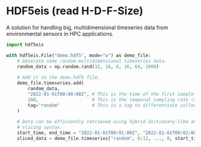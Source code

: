 # HDF5eis (read H-D-F-Size)
A solution for handling big, multidimensional timeseries data from environmental sensors in HPC applications.

```python
import hdf5eis

with hdf5eis.File("demo.hdf5", mode="w") as demo_file:
    # Generate some random multidimensional timeseries data.
    random_data = np.random.rand(32, 16, 8, 16, 64, 1000)
    
    # Add it to the demo.hdf5 file.
    demo_file.timeseries.add(
        random_data,
        "2022-01-01T00:00:00Z", # This is the time of the first sample.
        100,                    # This is the temporal sampling rate (samples per second).
        tag="random"            # This is a tag to differentiate collections of data.
    )
    
    # Data can be efficiently retrieved using hybrid dictionary-like and array
    # slicing syntax.
    start_time, end_time = "2022-01-01T00:01:00Z", "2022-01-01T00:02:00Z"
    sliced_data = demo_file.timeseries["random", 8:12, ..., 0, start_time: end_time]
```
